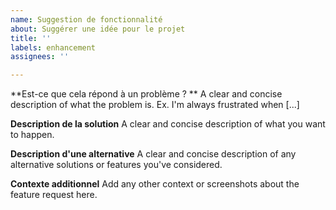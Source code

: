 ```yaml
---
name: Suggestion de fonctionnalité
about: Suggérer une idée pour le projet
title: ''
labels: enhancement
assignees: ''

---
```


**Est-ce que cela répond à un problème ? **
A clear and concise description of what the problem is. Ex. I'm always frustrated when [...]

**Description de la solution**
A clear and concise description of what you want to happen.

**Description d'une alternative**
A clear and concise description of any alternative solutions or features you've considered.

**Contexte additionnel**
Add any other context or screenshots about the feature request here.
